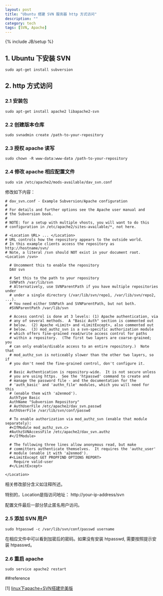 ```yaml
---
layout: post
title: "Ubuntu 搭建 SVN 服务器 http 方式访问"
description: ""
category: tech 
tags: [SVN, Apache]
---
```

{% include JB/setup %}

## 1. Ubuntu 下安装 SVN

    sudo apt-get install subversion

## 2. http 方式访问

### 2.1 安装包

    sudo apt-get install apache2 libapache2-svn

### 2.2 创建版本仓库

    sudo svnadmin create /path-to-your-repository

### 2.3 授权 apache 读写

    sudo chown -R www-data:www-data /path-to-your-repository

### 2.4 修改 apache 相应配置文件

    sudo vim /etc/apache2/mods-available/dav_svn.conf

修改如下内容：

    # dav_svn.conf - Example Subversion/Apache configuration
    #
    # For details and further options see the Apache user manual and
    # the Subversion book.
    #
    # NOTE: for a setup with multiple vhosts, you will want to do this
    # configuration in /etc/apache2/sites-available/*, not here.
    
    # <Location URL> ... </Location>
    # URL controls how the repository appears to the outside world.
    # In this example clients access the repository as http://hostname/svn/
    # Note, a literal /svn should NOT exist in your document root.
    <Location /svn>
    
      # Uncomment this to enable the repository
      DAV svn
    
      # Set this to the path to your repository
      SVNPath /var/lib/svn
      # Alternatively, use SVNParentPath if you have multiple repositories under
      # under a single directory (/var/lib/svn/repo1, /var/lib/svn/repo2, ...).
      # You need either SVNPath and SVNParentPath, but not both.
      #SVNParentPath /var/lib/svn
    
      # Access control is done at 3 levels: (1) Apache authentication, via
      # any of several methods.  A "Basic Auth" section is commented out
      # below.  (2) Apache <Limit> and <LimitExcept>, also commented out
      # below.  (3) mod_authz_svn is a svn-specific authorization module
      # which offers fine-grained read/write access control for paths
      # within a repository.  (The first two layers are coarse-grained; you
      # can only enable/disable access to an entire repository.)  Note that
      # mod_authz_svn is noticeably slower than the other two layers, so if
      # you don't need the fine-grained control, don't configure it.
    
      # Basic Authentication is repository-wide.  It is not secure unless
      # you are using https.  See the 'htpasswd' command to create and
      # manage the password file - and the documentation for the
      # 'auth_basic' and 'authn_file' modules, which you will need for this
      # (enable them with 'a2enmod').
      AuthType Basic
      AuthName "Subversion Repository"
      # AuthUserFile /etc/apache2/dav_svn.passwd
      AuthUserFile /var/lib/svn/conf/passwd
    
      # To enable authorization via mod_authz_svn (enable that module separately):
      #<IfModule mod_authz_svn.c>
      #AuthzSVNAccessFile /etc/apache2/dav_svn.authz
      #</IfModule>
    
      # The following three lines allow anonymous read, but make
      # committers authenticate themselves.  It requires the 'authz_user'
      # module (enable it with 'a2enmod').
      #<LimitExcept GET PROPFIND OPTIONS REPORT>
        Require valid-user
      #</LimitExcept> 
    
    </Location>

相关修改部分含义如注释所述。

特别的，Location是指访问地址： http://your-ip-address/svn

配置文件最后一部分禁止匿名用户访问。

### 2.5 添加 SVN 用户

    sudo htpasswd -c /var/lib/svn/conf/passwd username

在相应文件中可以看到加密后的密码。如果没有安装 htpasswd, 需要按照提示安装 htpasswd。

### 2.6 重启 apache

    sudo service apache2 restart

##reference

\[1\] [linux下apache+SVN搭建完美版](http://www.cnblogs.com/fyfblog/archive/2011/06/12/2097138.html)